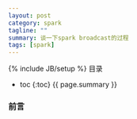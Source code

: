 ```yaml
---
layout: post
category: spark
tagline: ""
summary: 谈一下spark broadcast的过程
tags: [spark]
---
```

{% include JB/setup %}
目录
* toc
{:toc}
{{ page.summary }}

### 前言


